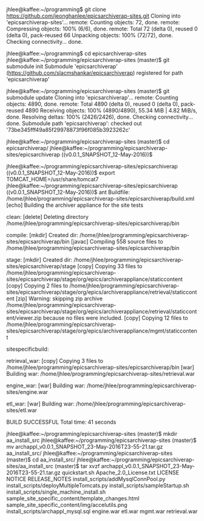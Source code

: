 jhlee@kaffee:~/programming$ git clone https://github.com/jeonghanlee/epicsarchiverap-sites.git
Cloning into 'epicsarchiverap-sites'...
remote: Counting objects: 72, done.
remote: Compressing objects: 100% (6/6), done.
remote: Total 72 (delta 0), reused 0 (delta 0), pack-reused 66
Unpacking objects: 100% (72/72), done.
Checking connectivity... done.

jhlee@kaffee:~/programming$ cd epicsarchiverap-sites
jhlee@kaffee:~/programming/epicsarchiverap-sites (master)$ git submodule init
Submodule 'epicsarchiverap' (https://github.com/slacmshankar/epicsarchiverap) registered for path 'epicsarchiverap'

jhlee@kaffee:~/programming/epicsarchiverap-sites (master)$ git submodule update
Cloning into 'epicsarchiverap'...
remote: Counting objects: 4890, done.
remote: Total 4890 (delta 0), reused 0 (delta 0), pack-reused 4890
Receiving objects: 100% (4890/4890), 55.34 MiB | 4.82 MiB/s, done.
Resolving deltas: 100% (2426/2426), done.
Checking connectivity... done.
Submodule path 'epicsarchiverap': checked out '73be345fff49a85f29978873f96f085b3923262c'


jhlee@kaffee:~/programming/epicsarchiverap-sites (master)$ cd epicsarchiverap/
jhlee@kaffee:~/programming/epicsarchiverap-sites/epicsarchiverap ((v0.0.1_SNAPSHOT_12-May-2016))$ 

jhlee@kaffee:~/programming/epicsarchiverap-sites/epicsarchiverap ((v0.0.1_SNAPSHOT_12-May-2016))$ export TOMCAT_HOME=/usr/share/tomcat7
jhlee@kaffee:~/programming/epicsarchiverap-sites/epicsarchiverap ((v0.0.1_SNAPSHOT_12-May-2016))$ ant
Buildfile: /home/jhlee/programming/epicsarchiverap-sites/epicsarchiverap/build.xml
     [echo] Building the archiver appliance for the site tests

clean:
   [delete] Deleting directory /home/jhlee/programming/epicsarchiverap-sites/epicsarchiverap/bin

compile:
    [mkdir] Created dir: /home/jhlee/programming/epicsarchiverap-sites/epicsarchiverap/bin
    [javac] Compiling 558 source files to /home/jhlee/programming/epicsarchiverap-sites/epicsarchiverap/bin

stage:
    [mkdir] Created dir: /home/jhlee/programming/epicsarchiverap-sites/epicsarchiverap/stage
     [copy] Copying 33 files to /home/jhlee/programming/epicsarchiverap-sites/epicsarchiverap/stage/org/epics/archiverappliance/staticcontent
     [copy] Copying 2 files to /home/jhlee/programming/epicsarchiverap-sites/epicsarchiverap/stage/org/epics/archiverappliance/retrieval/staticcontent
      [zip] Warning: skipping zip archive /home/jhlee/programming/epicsarchiverap-sites/epicsarchiverap/stage/org/epics/archiverappliance/retrieval/staticcontent/viewer.zip because no files were included.
     [copy] Copying 12 files to /home/jhlee/programming/epicsarchiverap-sites/epicsarchiverap/stage/org/epics/archiverappliance/mgmt/staticcontent

sitespecificbuild:

retrieval_war:
     [copy] Copying 3 files to /home/jhlee/programming/epicsarchiverap-sites/epicsarchiverap/bin
      [war] Building war: /home/jhlee/programming/epicsarchiverap-sites/retrieval.war

engine_war:
      [war] Building war: /home/jhlee/programming/epicsarchiverap-sites/engine.war

etl_war:
      [war] Building war: /home/jhlee/programming/epicsarchiverap-sites/etl.war



BUILD SUCCESSFUL
Total time: 41 seconds



jhlee@kaffee:~/programming/epicsarchiverap-sites (master)$ mkdir aa_install_src
jhlee@kaffee:~/programming/epicsarchiverap-sites (master)$ mv archappl_v0.0.1_SNAPSHOT_23-May-2016T23-55-21.tar.gz aa_install_src/
jhlee@kaffee:~/programming/epicsarchiverap-sites (master)$ cd aa_install_src/
jhlee@kaffee:~/programming/epicsarchiverap-sites/aa_install_src (master)$ tar xvzf archappl_v0.0.1_SNAPSHOT_23-May-2016T23-55-21.tar.gz 
quickstart.sh
Apache_2.0_License.txt
LICENSE
NOTICE
RELEASE_NOTES
install_scripts/addMysqlConnPool.py
install_scripts/deployMultipleTomcats.py
install_scripts/sampleStartup.sh
install_scripts/single_machine_install.sh
sample_site_specific_content/template_changes.html
sample_site_specific_content/img/accelutils.png
install_scripts/archappl_mysql.sql
engine.war
etl.war
mgmt.war
retrieval.war


